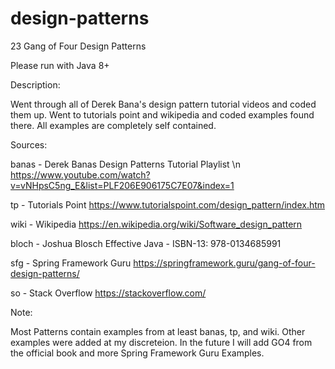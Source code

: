 # design-patterns

23 Gang of Four Design Patterns

Please run with Java 8+

Description:

Went through all of Derek Bana's design pattern tutorial videos and coded them up.
Went to tutorials point and wikipedia and coded examples found there.
All examples are completely self contained.

Sources:

banas - Derek Banas Design Patterns Tutorial Playlist \n
https://www.youtube.com/watch?v=vNHpsC5ng_E&list=PLF206E906175C7E07&index=1

tp - Tutorials Point
https://www.tutorialspoint.com/design_pattern/index.htm

wiki - Wikipedia
https://en.wikipedia.org/wiki/Software_design_pattern

bloch - Joshua Blosch
Effective Java - ISBN-13: 978-0134685991 

sfg - Spring Framework Guru
https://springframework.guru/gang-of-four-design-patterns/ 

so -  Stack Overflow
https://stackoverflow.com/


Note:

Most Patterns contain examples from at least banas, tp, and wiki. Other examples were added at my discreteion. In the future I will add
GO4 from the official book and more Spring Framework Guru Examples.


